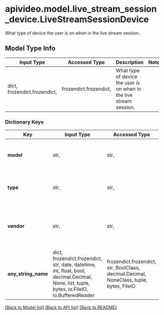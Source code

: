 # apivideo.model.live_stream_session_device.LiveStreamSessionDevice

What type of device the user is on when in the live stream session.

## Model Type Info
Input Type | Accessed Type | Description | Notes
------------ | ------------- | ------------- | -------------
dict, frozendict.frozendict,  | frozendict.frozendict,  | What type of device the user is on when in the live stream session. | 

### Dictionary Keys
Key | Input Type | Accessed Type | Description | Notes
------------ | ------------- | ------------- | ------------- | -------------
**model** | str,  | str,  | The specific model of the device, if known. | [optional] 
**type** | str,  | str,  | What the type is like desktop, laptop, mobile. | [optional] 
**vendor** | str,  | str,  | If known, what the brand of the device is, like Apple, Dell, etc. | [optional] 
**any_string_name** | dict, frozendict.frozendict, str, date, datetime, int, float, bool, decimal.Decimal, None, list, tuple, bytes, io.FileIO, io.BufferedReader | frozendict.frozendict, str, BoolClass, decimal.Decimal, NoneClass, tuple, bytes, FileIO | any string name can be used but the value must be the correct type | [optional]

[[Back to Model list]](../../README.md#documentation-for-models) [[Back to API list]](../../README.md#documentation-for-api-endpoints) [[Back to README]](../../README.md)

